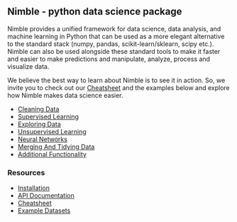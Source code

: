 ## Nimble - python data science package

Nimble provides a unified framework for data science, data analysis, and machine
learning in Python that can be used as a more elegant alternative to the standard
stack (numpy, pandas, scikit-learn/sklearn, scipy etc.). Nimble can also be used
alongside these standard tools to make it faster and easier to make predictions and
manipulate, analyze, process and visualize data.

We believe the best way to learn about Nimble is to see it in action. So,
we invite you to check out our [Cheatsheet](https://www.nimbledata.org/cheatsheet.html)
and the examples below and explore how Nimble makes data science easier.

* [Cleaning Data](https://www.nimbledata.org/examples/cleaning_data.html)
* [Supervised Learning](https://www.nimbledata.org/examples/supervised_learning.html)
* [Exploring Data](https://www.nimbledata.org/examples/exploring_data.html)
* [Unsupervised Learning](https://www.nimbledata.org/examples/unsupervised_learning.html)
* [Neural Networks](https://www.nimbledata.org/neural_networks.html)
* [Merging And Tidying Data](https://www.nimbledata.org/examples/merging_and_tidying_data.html)
* [Additional Functionality](https://www.nimbledata.org/examples/additional_functionality.html)

### Resources

* [Installation](https://www.nimbledata.org/install.html)
* [API Documentation](https://www.nimbledata.org/docs/index.html)
* [Cheatsheet](https://www.nimbledata.org/cheatsheet.html)
* [Example Datasets](https://www.nimbledata.org/datasets.html)

